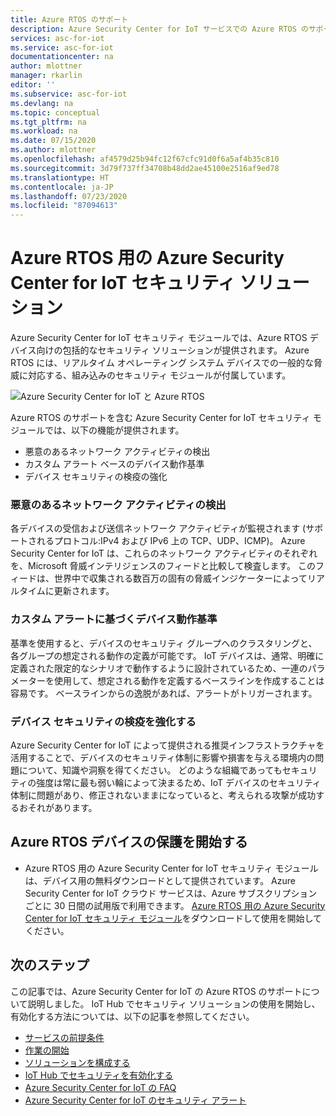 ```yaml
---
title: Azure RTOS のサポート
description: Azure Security Center for IoT サービスでの Azure RTOS のサポートについて説明します。
services: asc-for-iot
ms.service: asc-for-iot
documentationcenter: na
author: mlottner
manager: rkarlin
editor: ''
ms.subservice: asc-for-iot
ms.devlang: na
ms.topic: conceptual
ms.tgt_pltfrm: na
ms.workload: na
ms.date: 07/15/2020
ms.author: mlottner
ms.openlocfilehash: af4579d25b94fc12f67cfc91d0f6a5af4b35c810
ms.sourcegitcommit: 3d79f737ff34708b48dd2ae45100e2516af9ed78
ms.translationtype: HT
ms.contentlocale: ja-JP
ms.lasthandoff: 07/23/2020
ms.locfileid: "87094613"
---
```

# <a name="azure-security-center-for-iot-security-solution-for-azure-rtos"></a>Azure RTOS 用の Azure Security Center for IoT セキュリティ ソリューション 

Azure Security Center for IoT セキュリティ モジュールでは、Azure RTOS デバイス向けの包括的なセキュリティ ソリューションが提供されます。 Azure RTOS には、リアルタイム オペレーティング システム デバイスでの一般的な脅威に対応する、組み込みのセキュリティ モジュールが付属しています。 

![Azure Security Center for IoT と Azure RTOS](./media/architecture/azure-rtos-security-monitoring.png)


Azure RTOS のサポートを含む Azure Security Center for IoT セキュリティ モジュールでは、以下の機能が提供されます。 
- 悪意のあるネットワーク アクティビティの検出
- カスタム アラート ベースのデバイス動作基準
- デバイス セキュリティの検疫の強化

### <a name="detection-of-malicious-network-activities"></a>悪意のあるネットワーク アクティビティの検出

各デバイスの受信および送信ネットワーク アクティビティが監視されます (サポートされるプロトコル:IPv4 および IPv6 上の TCP、UDP、ICMP)。 Azure Security Center for IoT は、これらのネットワーク アクティビティのそれぞれを、Microsoft 脅威インテリジェンスのフィードと比較して検査します。 このフィードは、世界中で収集される数百万の固有の脅威インジケーターによってリアルタイムに更新されます。 

### <a name="device-behavior-baselining-based-on-custom-alerts"></a>カスタム アラートに基づくデバイス動作基準

基準を使用すると、デバイスのセキュリティ グループへのクラスタリングと、各グループの想定される動作の定義が可能です。 IoT デバイスは、通常、明確に定義された限定的なシナリオで動作するように設計されているため、一連のパラメーターを使用して、想定される動作を定義するベースラインを作成することは容易です。 ベースラインからの逸脱があれば、アラートがトリガーされます。 

### <a name="improve-your-device-security-hygiene"></a>デバイス セキュリティの検疫を強化する

Azure Security Center for IoT によって提供される推奨インフラストラクチャを活用することで、デバイスのセキュリティ体制に影響や損害を与える環境内の問題について、知識や洞察を得てください。 どのような組織であってもセキュリティの強度は常に最も弱い輪によって決まるため、IoT デバイスのセキュリティ体制に問題があり、修正されないままになっていると、考えられる攻撃が成功するおそれがあります。 

## <a name="get-started-protecting-azure-rtos-devices"></a>Azure RTOS デバイスの保護を開始する

- Azure RTOS 用の Azure Security Center for IoT セキュリティ モジュールは、デバイス用の無料ダウンロードとして提供されています。 Azure Security Center for IoT クラウド サービスは、Azure サブスクリプションごとに 30 日間の試用版で利用できます。 [Azure RTOS 用の Azure Security Center for IoT セキュリティ モジュール](https://github.com/azure-rtos/iot-security-module-preview)をダウンロードして使用を開始してください。 


## <a name="next-steps"></a>次のステップ

この記事では、Azure Security Center for IoT の Azure RTOS のサポートについて説明しました。 IoT Hub でセキュリティ ソリューションの使用を開始し、有効化する方法については、以下の記事を参照してください。

- [サービスの前提条件](service-prerequisites.md)
- [作業の開始](getting-started.md)
- [ソリューションを構成する](quickstart-configure-your-solution.md)
- [IoT Hub でセキュリティを有効化する](quickstart-onboard-iot-hub.md)
- [Azure Security Center for IoT の FAQ](resources-frequently-asked-questions.md)
- [Azure Security Center for IoT のセキュリティ アラート](concept-security-alerts.md)
